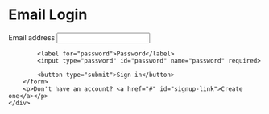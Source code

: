 <!DOCTYPE html>
<html lang="en">
<head>
    <meta charset="UTF-8">
    <meta name="viewport" content="width=device-width, initial-scale=1.0">
    <title>Email Login</title>
    <link rel="stylesheet" href="styles.css">
</head>
<body>
    <div class="container">
        <h1>Email Login</h1>
        <form id="login-form">
            <label for="email">Email address</label>
            <input type="email" id="email" name="email" required>

            <label for="password">Password</label>
            <input type="password" id="password" name="password" required>

            <button type="submit">Sign in</button>
        </form>
        <p>Don't have an account? <a href="#" id="signup-link">Create one</a></p>
    </div>
</body>
</html>
